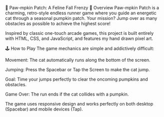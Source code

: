 🐾 Paw-mpkin Patch: A Feline Fall Frenzy
🎃 Overview
Paw-mpkin Patch is a charming, retro-style endless runner game where you guide an energetic cat through a seasonal pumpkin patch. Your mission? Jump over as many obstacles as possible to achieve the highest score!

Inspired by classic one-touch arcade games, this project is built entirely with HTML, CSS, and JavaScript, and features my hand drawn pixel art.

🕹️ How to Play
The game mechanics are simple and addictively difficult:

Movement: The cat automatically runs along the bottom of the screen.

Jumping: Press the Spacebar or Tap the Screen to make the cat jump.

Goal: Time your jumps perfectly to clear the oncoming pumpkins and obstacles.

Game Over: The run ends if the cat collides with a pumpkin.

The game uses responsive design and works perfectly on both desktop (Spacebar) and mobile devices (Tap).
